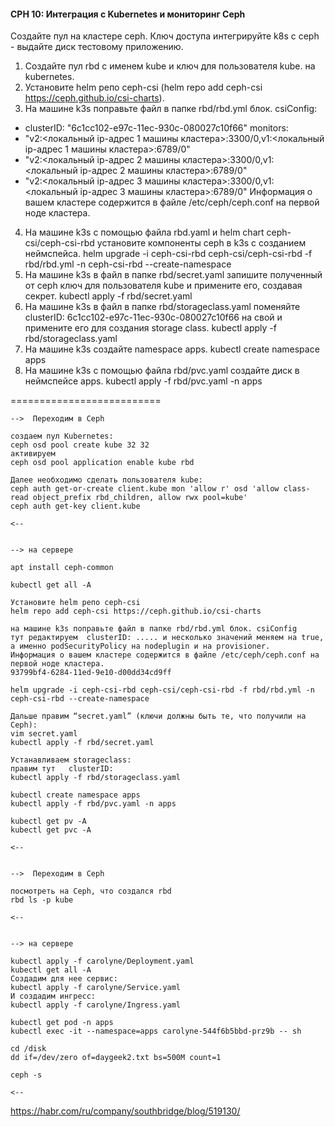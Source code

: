 #### CPH 10: Интеграция с Kubernetes и мониторинг Ceph


Создайте пул на кластере ceph. Ключ доступа интегрируйте k8s c ceph - выдайте диск тестовому приложению.

1. Создайте пул rbd с именем kube и ключ для пользователя kube. на kubernetes.
2. Установите helm репо ceph-csi (helm repo add ceph-csi https://ceph.github.io/csi-charts).
3. На машине k3s поправьте файл в папке rbd/rbd.yml блок. csiConfig:
- clusterID: "6c1cc102-e97c-11ec-930c-080027c10f66" monitors:
- "v2:<локальный ip-адрес 1 машины кластера>:3300/0,v1:<локальный ip-адрес 1 машины кластера>:6789/0"
- "v2:<локальный ip-адрес 2 машины кластера>:3300/0,v1:<локальный ip-адрес 2 машины кластера>:6789/0"
- "v2:<локальный ip-адрес 3 машины кластера>:3300/0,v1:<локальный ip-адрес 3 машины кластера>:6789/0"
Информация о вашем кластере содержится в файле /etc/ceph/ceph.conf на первой ноде кластера.
4. На машине k3s с помощью файла rbd.yaml и helm chart ceph-csi/ceph-csi-rbd установите компоненты ceph в k3s с созданием неймспейса. helm upgrade -i ceph-csi-rbd ceph-csi/ceph-csi-rbd -f rbd/rbd.yml -n ceph-csi-rbd --create-namespace
5. На машине k3s в файл в папке rbd/secret.yaml запишите полученный от ceph ключ для пользователя kube и примените его, создавая секрет. kubectl apply -f rbd/secret.yaml
6. На машине k3s в файл в папке rbd/storageclass.yaml поменяйте clusterID: 6c1cc102-e97c-11ec-930c-080027c10f66 на свой и примените его для создания storage class. kubectl apply -f rbd/storageclass.yaml
7. На машине k3s cоздайте namespace apps. kubectl create namespace apps
8. На машине k3s c помощью файла rbd/pvc.yaml создайте диск в неймспейсе apps. kubectl apply -f rbd/pvc.yaml -n apps

==========================

```
-->  Переходим в Ceph

создаем пул Kubernetes:
ceph osd pool create kube 32 32
активируем
ceph osd pool application enable kube rbd

Далее необходимо сделать пользователя kube:
ceph auth get-or-create client.kube mon 'allow r' osd 'allow class-read object_prefix rbd_children, allow rwx pool=kube'
ceph auth get-key client.kube

<--


--> на сервере

apt install ceph-common

kubectl get all -A

Установите helm репо ceph-csi
helm repo add ceph-csi https://ceph.github.io/csi-charts

на машине k3s поправьте файл в папке rbd/rbd.yml блок. csiConfig
тут редактируем  clusterID: ..... и несколько значений меняем на true, а именно podSecurityPolicy на nodeplugin и на provisioner.
Информация о вашем кластере содержится в файле /etc/ceph/ceph.conf на первой ноде кластера.
93799bf4-6284-11ed-9e10-d00dd34cd9ff

helm upgrade -i ceph-csi-rbd ceph-csi/ceph-csi-rbd -f rbd/rbd.yml -n ceph-csi-rbd --create-namespace

Дальше правим “secret.yaml” (ключи должны быть те, что получили на Ceph):
vim secret.yaml
kubectl apply -f rbd/secret.yaml

Устанавливаем storageclass:
правим тут   clusterID:
kubectl apply -f rbd/storageclass.yaml

kubectl create namespace apps
kubectl apply -f rbd/pvc.yaml -n apps

kubectl get pv -A
kubectl get pvc -A

<--


-->  Переходим в Ceph

посмотреть на Ceph, что создался rbd
rbd ls -p kube

<--


--> на сервере

kubectl apply -f carolyne/Deployment.yaml
kubectl get all -A
Создадим для нее сервис:
kubectl apply -f carolyne/Service.yaml
И создадим ингресс:
kubectl apply -f carolyne/Ingress.yaml

kubectl get pod -n apps
kubectl exec -it --namespace=apps carolyne-544f6b5bbd-prz9b -- sh

cd /disk
dd if=/dev/zero of=daygeek2.txt bs=500M count=1

ceph -s

<--

```



https://habr.com/ru/company/southbridge/blog/519130/

